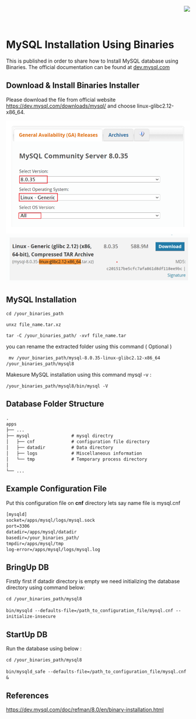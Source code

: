 
<p align="right">
<a href="#">  
<img src="https://shields.io/badge/MySQL-lightgrey?logo=mysql&style=for-the-badge&logoColor=white&labelColor=blue" />
</a>
</p>

<br/>

# MySQL Installation Using Binaries


This is published in order to share how to Install MySQL database using Binaries.
The official documentation can be found at <a href="https://dev.mysql.com/doc/refman/8.0/en/binary-installation.html"> dev.mysql.com </a>



## Download & Install Binaries Installer

Please download the file from official website https://dev.mysql.com/downloads/mysql/ and choose linux-glibc2.12-x86_64.

<img src="Asset/option_download.png" />

</br>

<img src="Asset/glibc212.png" />

## MySQL Installation

```
cd /your_binaries_path
```

```
unxz file_name.tar.xz
```

```
tar -C /your_binaries_path/ -xvf file_name.tar
```

you can rename the extracted folder using this command ( Optional )

```
 mv /your_binaries_path/mysql-8.0.35-linux-glibc2.12-x86_64 /your_binaries_path/mysql8 
```


Makesure MySQL installation using this command mysql -v :

```
/your_binaries_path/mysql8/bin/mysql -V
```


## Database Folder Structure

    .
    apps
    ├── ...
    ├── mysql                # mysql directry
    │   ├── cnf              # configuration file directory
    │   ├── datadir          # Data directory
    │   ├── logs             # Miscellaneous information
    │   └── tmp              # Temporary process directory
    │  
    └── ...

## Example Configuration File

Put this configuration file on <strong>cnf</strong> directory lets say name file is mysql.cnf

```
[mysqld]
socket=/apps/mysql/logs/mysql.sock
port=3306
datadir=/apps/mysql/datadir
basedir=/your_binaries_path/
tmpdir=/apps/mysql/tmp
log-error=/apps/mysql/logs/mysql.log
```

## BringUp DB
Firstly first if datadir directory is empty we need initializing the database directory using command below:

```
cd /your_binaries_path/mysql8

bin/mysqld --defaults-file=/path_to_configuration_file/mysql.cnf --initialize-insecure
```

## StartUp DB
Run the database using below :

```
cd /your_binaries_path/mysql8

bin/mysqld_safe --defaults-file=/path_to_configuration_file/mysql.cnf &
```


## References

https://dev.mysql.com/doc/refman/8.0/en/binary-installation.html

